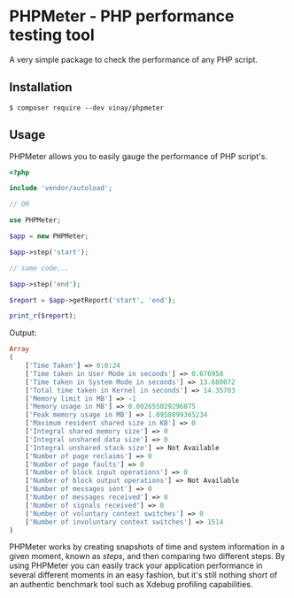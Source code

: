 # PHPMeter - PHP performance testing tool

A very simple package to check the performance of any PHP script.
 

## Installation
```console
$ composer require --dev vinay/phpmeter
```

## Usage
PHPMeter allows you to easily gauge the performance of PHP script's.



```php
<?php

include 'vendor/autoload';

// OR

use PHPMeter;

$app = new PHPMeter;

$app->step('start');

// some code...

$app->step('end');

$report = $app->getReport('start', 'end');

print_r($report);
```

Output:
```php
Array
(
    ['Time Taken'] => 0:0:24
    ['Time taken in User Mode in seconds'] => 0.676958
    ['Time taken in System Mode in seconds'] => 13.680072
    ['Total time taken in Kernel in seconds'] => 14.35703
    ['Memory limit in MB'] => -1
    ['Memory usage in MB'] => 0.002655029296875
    ['Peak memory usage in MB'] => 1.0958099365234
    ['Maximum resident shared size in KB'] => 0
    ['Integral shared memory size'] => 0
    ['Integral unshared data size'] => 0
    ['Integral unshared stack size'] => Not Available
    ['Number of page reclaims'] => 0
    ['Number of page faults'] => 0
    ['Number of block input operations'] => 0
    ['Number of block output operations'] => Not Available
    ['Number of messages sent'] => 0
    ['Number of messages received'] => 0
    ['Number of signals received'] => 0
    ['Number of voluntary context switches'] => 0
    ['Number of involuntary context switches'] => 1514
)
```

PHPMeter works by creating snapshots of time and system information in a given moment, known as *steps*, and then comparing two different steps. By using PHPMeter you can easily track your application performance in several different moments in an easy fashion, but it's still nothing short of an authentic benchmark tool such as Xdebug profiling capabilities.
